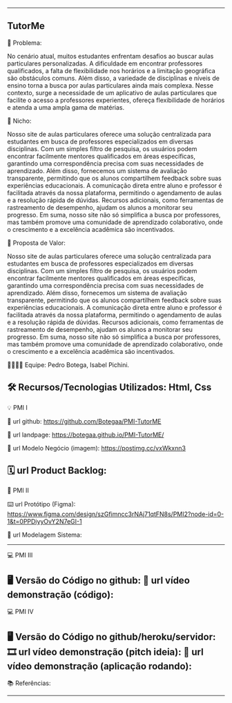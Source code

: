 -------------------
TutorMe
-------------------
🙁 Problema: 

  No cenário atual, muitos estudantes enfrentam desafios ao buscar aulas
          particulares personalizadas. A dificuldade em encontrar professores
          qualificados, a falta de flexibilidade nos horários e a limitação
          geográfica são obstáculos comuns. Além disso, a variedade de
          disciplinas e níveis de ensino torna a busca por aulas particulares
          ainda mais complexa. Nesse contexto, surge a necessidade de um
          aplicativo de aulas particulares que facilite o acesso a professores
          experientes, ofereça flexibilidade de horários e atenda a uma ampla
          gama de matérias.


🙂 Nicho: 

 Nosso site de aulas particulares oferece uma solução centralizada para
          estudantes em busca de professores especializados em diversas
          disciplinas. Com um simples filtro de pesquisa, os usuários podem
          encontrar facilmente mentores qualificados em áreas específicas,
          garantindo uma correspondência precisa com suas necessidades de
          aprendizado. Além disso, fornecemos um sistema de avaliação
          transparente, permitindo que os alunos compartilhem feedback sobre
          suas experiências educacionais. A comunicação direta entre aluno e
          professor é facilitada através da nossa plataforma, permitindo o
          agendamento de aulas e a resolução rápida de dúvidas. Recursos
          adicionais, como ferramentas de rastreamento de desempenho, ajudam os
          alunos a monitorar seu progresso. Em suma, nosso site não só
          simplifica a busca por professores, mas também promove uma comunidade
          de aprendizado colaborativo, onde o crescimento e a excelência
          acadêmica são incentivados.

🎁 Proposta de Valor: 

 Nosso site de aulas particulares oferece uma solução centralizada para
          estudantes em busca de professores especializados em diversas
          disciplinas. Com um simples filtro de pesquisa, os usuários podem
          encontrar facilmente mentores qualificados em áreas específicas,
          garantindo uma correspondência precisa com suas necessidades de
          aprendizado. Além disso, fornecemos um sistema de avaliação
          transparente, permitindo que os alunos compartilhem feedback sobre
          suas experiências educacionais. A comunicação direta entre aluno e
          professor é facilitada através da nossa plataforma, permitindo o
          agendamento de aulas e a resolução rápida de dúvidas. Recursos
          adicionais, como ferramentas de rastreamento de desempenho, ajudam os
          alunos a monitorar seu progresso. Em suma, nosso site não só
          simplifica a busca por professores, mas também promove uma comunidade
          de aprendizado colaborativo, onde o crescimento e a excelência
          acadêmica são incentivados.


🧑‍💻👩‍💻 Equipe: Pedro Botega, Isabel Pichini.


🛠️ Recursos/Tecnologias Utilizados: Html, Css
-------------------
💡 PMI I


🔗 url github: https://github.com/Botegaa/PMI-TutorME


🛬 url landpage: https://botegaa.github.io/PMI-TutorME/


🤝 url Modelo Negócio (imagem): https://postimg.cc/vxWkxnn3


🗓️ url Product Backlog:
-------------------
📲 PMI II



⌨️ url Protótipo (Figma): https://www.figma.com/design/szGfimncc3rNAj71qtFN8s/PMI2?node-id=0-1&t=0PPDiyyOvY2N7eGI-1


📝 url Modelagem Sistema:


-------------------
💻 PMI III

🖥️ Versão do Código no github:
🎥 url vídeo demonstração (código):
-------------------
💻 PMI IV

🖥️ Versão do Código no github/heroku/servidor:
🎞️ url vídeo demonstração (pitch ideia):
🎥 url vídeo demonstração (aplicação rodando):
-------------------
📚 Referências:

-------------------
